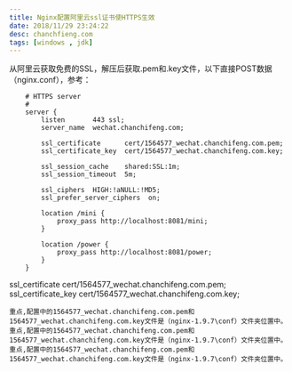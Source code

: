 ```yaml
---
title: Nginx配置阿里云ssl证书使HTTPS生效
date: 2018/11/29 23:24:22 
desc: chanchfieng.com
tags: [windows , jdk]
---
```


从阿里云获取免费的SSL，解压后获取.pem和.key文件，以下直接POST数据（nginx.conf），参考：

```
    # HTTPS server
    #
    server {
        listen       443 ssl;
        server_name  wechat.chanchifeng.com;
    
        ssl_certificate      cert/1564577_wechat.chanchifeng.com.pem;
        ssl_certificate_key  cert/1564577_wechat.chanchifeng.com.key;
    
        ssl_session_cache    shared:SSL:1m;
        ssl_session_timeout  5m;
    
        ssl_ciphers  HIGH:!aNULL:!MD5;
        ssl_prefer_server_ciphers  on;
    
        location /mini {
            proxy_pass http://localhost:8081/mini;  
        }
        
        location /power {
            proxy_pass http://localhost:8081/power;
        }
    }

```

<div class="tip">
	ssl_certificate      cert/1564577_wechat.chanchifeng.com.pem;
	ssl_certificate_key  cert/1564577_wechat.chanchifeng.com.key;

	重点,配置中的1564577_wechat.chanchifeng.com.pem和1564577_wechat.chanchifeng.com.key文件是（nginx-1.9.7\conf）文件夹位置中。
	重点,配置中的1564577_wechat.chanchifeng.com.pem和1564577_wechat.chanchifeng.com.key文件是（nginx-1.9.7\conf）文件夹位置中。
	重点,配置中的1564577_wechat.chanchifeng.com.pem和1564577_wechat.chanchifeng.com.key文件是（nginx-1.9.7\conf）文件夹位置中。
	
</div>